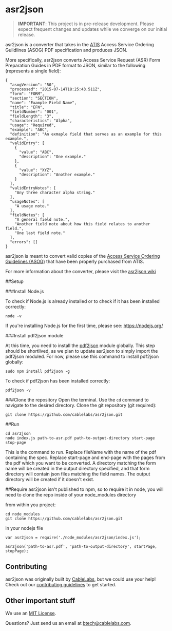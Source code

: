 # asr2json

> **IMPORTANT**: This project is in pre-release development. Please expect frequent changes and updates while we converge on our initial release.

asr2json is a converter that takes in the [ATIS](http://www.atis.org/) Access Service Ordering Guildlines (ASOG) PDF specification and produces JSON.

More specifically, asr2json converts Access Service Request (ASR) Form Preparation Guides in PDF format to JSON, similar to the following (represents a single field):

```
{
  "asogVersion": "50",
  "processed": "2015-07-14T18:25:43.511Z",
  "form": "FORM",
  "section": "SECTION",
  "name": "Example Field Name",
  "title": "EFN",
  "fieldNumber": "001",
  "fieldLength": "3",
  "characteristics": "Alpha",
  "usage": "Required",
  "example": "ABC",
  "definition": "An exmaple field that serves as an example for this example.",
  "validEntry": [
    {
      "value": "ABC",
      "description": "One example."
    },
    {
      "value": "XYZ",
      "description": "Another example."
    }
  ],
  "validEntryNotes": [
    "Any three character alpha string."
  ],
  "usageNotes": [
    "A usage note."
  ],
  "fieldNotes": [
    "A general field note.",
    "Another field note about how this field relates to another field.",
    "One last field note."
  ],
  "errors": []
}
```

asr2json is meant to convert valid copies of the [Access Service Ordering Guidelines (ASOG)](http://www.atis.org/obf/download.asp) that have been properly purchased from ATIS.

For more information about the converter, please visit the [asr2json wiki](https://github.com/cablelabs/asr2json/wiki)

##Setup

###Install Node.js

To check if Node.js is already installed or to check if it has been installed correctly:
```
node -v
```
If you're installing Node.js for the first time, please see: https://nodejs.org/

###Install pdf2json module

At this time, you need to install the [pdf2json](https://github.com/modesty/pdf2json) module globally. This step should be shortlived, as we plan to update asr2json to simply import the pdf2json moduled. For now, please use this command to install pdf2json globally:
```
sudo npm install pdf2json -g
```
To check if pdf2json has been installed correctly:
```
pdf2json -v
```

###Clone the repository
Open the terminal. Use the `cd` command to navigate to the desired directory. Clone the git repository (git required):

```
git clone https://github.com/cablelabs/asr2json.git
```

##Run
```
cd asr2json
node index.js path-to-asr.pdf path-to-output-directory start-page stop-page 
```

This is the command to run. Replace fileName with the name of the pdf containing the spec. Replace start-page and end-page with the pages from the pdf which you want to be converted.  A directory matching the form name will be created in the output directory specified, and that form directory will contain json files matching the field names.  The output directory will be created if it doesn't exist.

##Require
asr2json isn't published to npm, so to require it in node, you will need to clone the repo inside of your node_modules directory

from within you project:
```
cd node_modules
git clone https://github.com/cablelabs/asr2json.git
```

in your nodejs file
```
var asr2json = require('./node_modules/asr2json/index.js');

asr2json('path-to-asr.pdf', 'path-to-output-directory', startPage, stopPage);
```

## Contributing

asr2json was originally built by [CableLabs](http://cablelabs.com/), but we could use your help! Check out our [contributing guidelines](CONTRIBUTING.md) to get started.

## Other important stuff

We use an [MIT License](https://github.com/cablelabs/asr2json/blob/master/LICENSE.md).

Questions? Just send us an email at btech@cablelabs.com.
